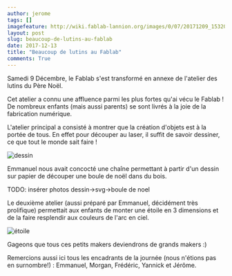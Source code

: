 ```yaml
---
author: jerome
tags: []
imagefeature: http://wiki.fablab-lannion.org/images/0/07/20171209_153201.jpg
layout: post
slug: beaucoup-de-lutins-au-fablab
date: 2017-12-13
title: "Beaucoup de lutins au Fablab"
comments: True
---
```

Samedi 9 Décembre, le Fablab s'est transformé en annexe de l'atelier des lutins du Père Noël.

Cet atelier a connu une affluence parmi les plus fortes qu'ai vécu le Fablab !
De nombreux enfants (mais aussi parents) se sont livrés à la joie de la fabrication numérique.

L'atelier principal a consisté à montrer que la création d'objets est à la portée de tous.
En effet pour découper au laser, il suffit de savoir dessiner, ce que tout le monde sait faire !

![dessin](http://wiki.fablab-lannion.org/images/b/ba/20171209_153154.jpg)

Emmanuel nous avait concocté une chaîne permettant à partir d'un dessin sur papier de découper une boule de noël dans du bois.

TODO: insérer photos dessin->svg->boule de noel

Le deuxième atelier (aussi préparé par Emmanuel, décidément très prolifique) permettait aux enfants de monter une étoile en 3 dimensions et de la faire resplendir aux couleurs de l'arc en ciel.

![étoile](http://wiki.fablab-lannion.org/images/8/8b/Etoilenoel.jpg)

Gageons que tous ces petits makers deviendrons de grands makers :)

Remercions aussi ici tous les encadrants de la journée (nous n'étions pas en surnombre!) : Emmanuel, Morgan, Frédéric, Yannick et Jérôme.
